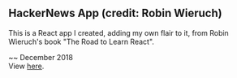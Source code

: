 ## HackerNews App (credit: Robin Wieruch) 

 This is a React app I created, adding my own flair to it, from Robin Wieruch's book "The Road to Learn React". 
 <div>~~ December 2018</div>

<div>View <a href="http://rodneyapps.site/rhackernewsapp" target="_blank">here</a>.</div>
